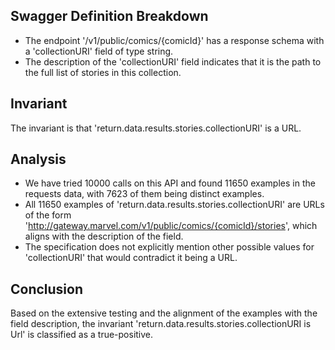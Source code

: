 ## Swagger Definition Breakdown
- The endpoint '/v1/public/comics/{comicId}' has a response schema with a 'collectionURI' field of type string.
- The description of the 'collectionURI' field indicates that it is the path to the full list of stories in this collection.

## Invariant
The invariant is that 'return.data.results.stories.collectionURI' is a URL.

## Analysis
- We have tried 10000 calls on this API and found 11650 examples in the requests data, with 7623 of them being distinct examples.
- All 11650 examples of 'return.data.results.stories.collectionURI' are URLs of the form 'http://gateway.marvel.com/v1/public/comics/{comicId}/stories', which aligns with the description of the field.
- The specification does not explicitly mention other possible values for 'collectionURI' that would contradict it being a URL.

## Conclusion
Based on the extensive testing and the alignment of the examples with the field description, the invariant 'return.data.results.stories.collectionURI is Url' is classified as a true-positive.
